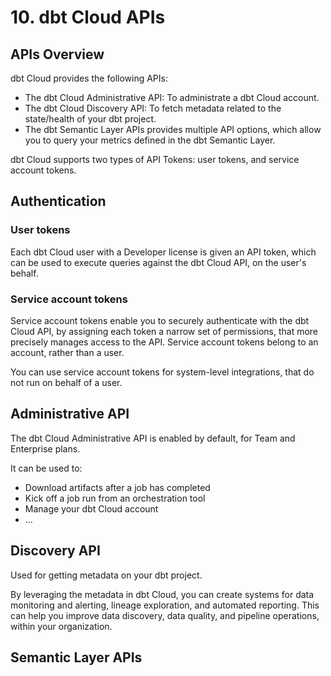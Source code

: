 # 10. dbt Cloud APIs
## APIs Overview
dbt Cloud provides the following APIs:
- The dbt Cloud Administrative API: To administrate a dbt Cloud account.
- The dbt Cloud Discovery API: To fetch metadata related to the state/health of your dbt project.
- The dbt Semantic Layer APIs provides multiple API options, which allow you to query your metrics defined in the dbt Semantic Layer.

dbt Cloud supports two types of API Tokens: user tokens, and service account tokens. 

## Authentication
### User tokens
Each dbt Cloud user with a Developer license is given an API token, which can be used to execute queries against the dbt Cloud API, on the user's behalf.

### Service account tokens
Service account tokens enable you to securely authenticate with the dbt Cloud API, by assigning each token a narrow set of permissions, that more precisely manages access to the API. Service account tokens belong to an account, rather than a user.

You can use service account tokens for system-level integrations, that do not run on behalf of a user. 

## Administrative API
The dbt Cloud Administrative API is enabled by default, for Team and Enterprise plans. 

It can be used to:
- Download artifacts after a job has completed
- Kick off a job run from an orchestration tool
- Manage your dbt Cloud account
- ...

## Discovery API
Used for getting metadata on your dbt project. 

By leveraging the metadata in dbt Cloud, you can create systems for data monitoring and alerting, lineage exploration, and automated reporting. This can help you improve data discovery, data quality, and pipeline operations, within your organization.

## Semantic Layer APIs





